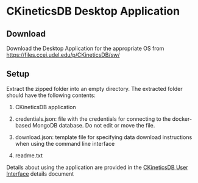 # CKineticsDB Desktop Application

## Download

Download the Desktop Application for the appropriate OS from https://files.ccei.udel.edu/p/CKineticsDB/sw/ 

## Setup

Extract the zipped folder into an empty directory. The extracted folder should have the following contents:

1. CKineticsDB application

2. credentials.json: file with the credentials for connecting to the docker-based MongoDB database. Do not edit or move the file.

3. download.json: template file for specifying data download instructions when using the command line interface

4. readme.txt

Details about using the application are provided in the [CKineticsDB User Interface](https://github.com/siddhantlambor/ckineticsdb-documentation/blob/main/CKineticsDB_UI.md) details document
